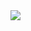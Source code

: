 <div>
  <img src="https://bage.robonen.ru/github?profile=robonen&project=canvas-3d&description=3D%20rendering%20on%20a%20flat%20canvas">
</div>
